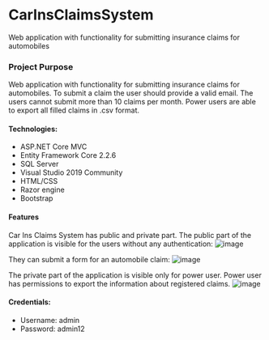 # CarInsClaimsSystem
Web application with functionality for submitting insurance claims for automobiles

### Project Purpose
Web application with functionality for submitting insurance claims for automobiles. To submit a claim the user should provide a valid email. The users cannot submit more than 10 claims per month.
Power users are able to export all filled claims in .csv format.

#### Technologies: 
* ASP.NET Core MVC
* Entity Framework Core 2.2.6
* SQL Server
* Visual Studio 2019 Community
* HTML/CSS
* Razor engine
* Bootstrap

#### Features
Car Ins Claims System has public and private part.
The public part of the application is visible for the users without any authentication:
![image](https://user-images.githubusercontent.com/10573297/76255355-b87b0180-6256-11ea-98c9-7b5750c3d347.png)

They can submit a form for an automobile claim:
![image](https://user-images.githubusercontent.com/10573297/76219680-de84af80-621e-11ea-87de-163c55e016b1.png)

The private part of the application is visible only for power user.
Power user has permissions to export the information about registered claims.
![image](https://user-images.githubusercontent.com/10573297/76256222-3be92280-6258-11ea-8840-3f7d6ec780be.png)

#### Credentials:

   - Username: admin
   - Password: admin12
